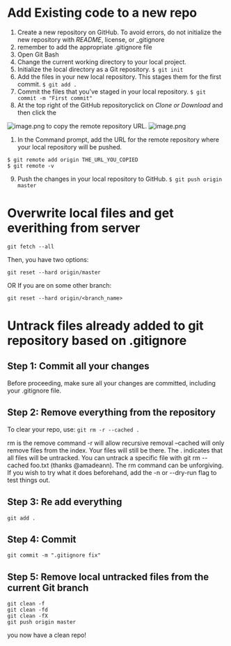 Add Existing code to a new repo
===== 


1. Create a new repository on GitHub. To avoid errors, do not initialize the new repository with _README_, license, or _gitignore
1. remember to add the appropriate .gitignore file
1. Open Git Bash
1. Change the current working directory to your local project.
1. Initialize the local directory as a Git repository.
 `$ git init`
1. Add the files in your new local repository. This stages them for the first commit.
`$ git add .`
1. Commit the files that you've staged in your local repository.
`$ git commit -m "First commit"`
1. At the top right of the GitHub repositoryclick on _Clone or Download_ and then click the 

![image.png](/.attachments/image-23cd624e-4629-4188-b422-480b5d9b2661.png) to copy the remote repository URL.
![image.png](/.attachments/image-a0df0f85-ac0c-42f8-b380-561cc6685f49.png)
1. In the Command prompt, add the URL for the remote repository where your local repository will be pushed.
```
$ git remote add origin THE_URL_YOU_COPIED
$ git remote -v
```
9. Push the changes in your local repository to GitHub.
`$ git push origin master`


Overwrite local files and get everithing from server
==
`git fetch --all`

Then, you have two options:

`git reset --hard origin/master`

OR If you are on some other branch:

`git reset --hard origin/<branch_name>`

Untrack files already added to git repository based on .gitignore
==

Step 1: Commit all your changes
-
Before proceeding, make sure all your changes are committed, including your .gitignore file.

Step 2: Remove everything from the repository
-
To clear your repo, use:
`git rm -r --cached .`

rm is the remove command
-r will allow recursive removal
–cached will only remove files from the index. Your files will still be there.
The . indicates that all files will be untracked. You can untrack a specific file with git rm --cached foo.txt (thanks @amadeann).
The rm command can be unforgiving. If you wish to try what it does beforehand, add the -n or --dry-run flag to test things out.

Step 3: Re add everything
- 
`git add .`

Step 4: Commit
-

`git commit -m ".gitignore fix"`

Step 5: Remove local untracked files from the current Git branch
-

```
git clean -f
git clean -fd
git clean -fX
git push origin master
```


you now have a clean repo!
 

